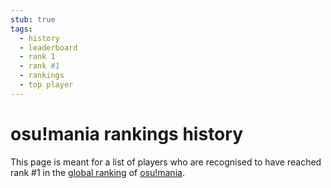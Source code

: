```yaml
---
stub: true
tags:
  - history
  - leaderboard
  - rank 1
  - rank #1
  - rankings
  - top player
---
```


# osu!mania rankings history

This page is meant for a list of players who are recognised to have reached rank #1 in the [global ranking](https://osu.ppy.sh/rankings/mania/performance) of [osu!mania](/wiki/Game_mode/osu!mania).
